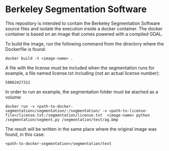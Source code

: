 # Berkeley Segmentation Software

This repository is intended to contain the Berkeley Segmentation Software source files and isolate the execution inside a docker container. The docker container is based on an image that comes powered with a compiled GDAL. 

To build the image, run the following command from the directory where the Dockerfile is found:

```
docker build -t <image-name> .
```

A file with the license must be included when the segmentation runs for example, a file named license.txt including (not an actual license number):

```
58062427312
```

In order to run an example, the segmentation folder must be atached as a volume:

```
docker run -v <path-to-docker-segmentation>/segmentation/:/segmentation/ -v <path-to-license-file>/license.txt:/segmentation/license.txt  <image-name> python /segmentation/segment.py /segmentation/test/ag.bmp
```



The result will be written in the same place where the original image was found, in this case:

```
<path-to-docker-segmentation>/segmentation/test
```
